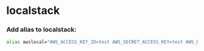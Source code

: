 # localstack

### Add alias to localstack:
```bash
alias awslocal="AWS_ACCESS_KEY_ID=test AWS_SECRET_ACCESS_KEY=test AWS_DEFAULT_REGION=us-east-1 aws --endpoint-url=http://localhost:4566"
```
